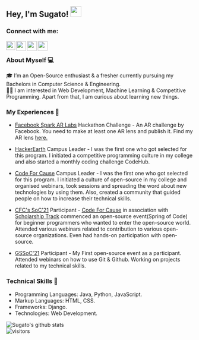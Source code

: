 ## Hey, I'm Sugato! <img src="https://github.com/TheDudeThatCode/TheDudeThatCode/blob/master/Assets/Hi.gif" width="29px">

### Connect with me:

<a href="https://www.linkedin.com/in/sugato-bagchi-35a81a1b1/">
  <img align="left" width="24px" src="https://cdn.jsdelivr.net/npm/simple-icons@v3/icons/linkedin.svg"  />
</a>

<a href="https://twitter.com/sugato_bagchi">
  <img align="left" width="26px" src="https://cdn.jsdelivr.net/npm/simple-icons@v3/icons/twitter.svg" />
</a>

<a href="mailto:sugato.bagchi.of@gmail.com">
  <img align="left" width="26px" src="https://cdn.jsdelivr.net/npm/simple-icons@v3/icons/gmail.svg" />

<a href="https://www.facebook.com/sugato.bagchi.50/">
  <img align="left" width="26px" src="https://cdn.jsdelivr.net/npm/simple-icons@3.13.0/icons/facebook.svg" />
</a>

<br />

### About Myself 💻
🎓 I’m an Open-Source enthusiast & a fresher currently pursuing my Bachelors in Computer Science & Engineering. </br>
👨‍💻  I am interested in Web Development, Machine Learning & Competitive Programming. Apart from that, I am curious about learning new things. </br>

### My Experiences 🙌

- [Facebook Spark AR Labs](https://www.incubateind.com/hack/sparkarlabs) Hackathon Challenge - An AR challenge by Facebook. You need to make at least one AR lens and publish it. Find my AR lens [here.](https://www.instagram.com/ar/534987541214387/)

- [HackerEarth](https://hackerearth.com/) Campus Leader - I was the first one who got selected for this program. I initiated a competitive programming culture in my college and also started a monthly coding challenge CodeHub.

- [Code For Cause](http://codeforcause.org/) Campus Leader - I was the first one who got selected for this program. I initiated a culture of open-source in my college and organised webinars, took sessions and spreading the word about new technologies by using them. Also, created a community that guided people on how to increase their technical skills.

- [CFC's SoC'21](https://scholarshiptrack.org/spring-of-code-21/) Participant - [Code For Cause](http://codeforcause.org/) in association with [Scholarship Track](https://scholarshiptrack.org/) commenced an open-source event(Spring of Code) for beginner programmers who wanted to enter the open-source world. Attended various webinars related to contribution to various open-source organizations. Even had hands-on participation with open-source.


- [GSSoC'21](https://gssoc.girlscript.tech/index.html#) Participant - My First open-source event as a participant. Attended webinars on how to use Git & Github. Working on projects related to my technical skills.

### Technical Skills 📖
- Programming Languages: Java, Python, JavaScript.
- Markup Languages: HTML, CSS.
- Frameworks: Django.
- Technologies: Web Development. </br>

![Sugato's github stats](https://github-readme-stats.vercel.app/api?username=sugatobagchi&show_icons=true&hide_border=true)
<br />
![visitors](https://visitor-badge.laobi.icu/badge?page_id=sugatobagchi.sugatobagchi)
